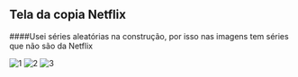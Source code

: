 ## Tela da copia Netflix  
####Usei séries aleatórias na construção, por isso nas imagens tem séries que não são da Netflix  

![1](https://user-images.githubusercontent.com/56879793/104795974-49810a00-5791-11eb-93c3-671050eead73.PNG)
![2](https://user-images.githubusercontent.com/56879793/104795978-4c7bfa80-5791-11eb-8b25-9f7e89c05fcc.PNG)
![3](https://user-images.githubusercontent.com/56879793/104795980-51d94500-5791-11eb-9071-908f3c66fd07.PNG)
